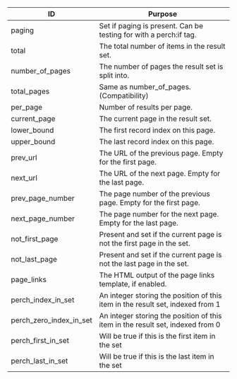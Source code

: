 |ID|Purpose|
|-|-|
|paging|Set if paging is present. Can be testing for with a perch:if tag.|
|total|The total number of items in the result set.|
|number_of_pages|The number of pages the result set is split into.|
|total_pages|Same as number_of_pages. (Compatibility)|
|per_page|Number of results per page.|
|current_page|The current page in the result set.|
|lower_bound|The first record index on this page.|
|upper_bound|The last record index on this page.|
|prev_url|The URL of the previous page. Empty for the first page.|
|next_url|The URL of the next page. Empty for the last page.|
|prev_page_number|The page number of the previous page. Empty for the first page.|
|next_page_number|The page number for the next page. Empty for the last page.|
|not_first_page|Present and set if the current page is not the first page in the set.|
|not_last_page|Present and set if the current page is not the last page in the set.|
|page_links|The HTML output of the page links template, if enabled.|
|perch_index_in_set|An integer storing the position of this item in the result set, indexed from 1|
|perch_zero_index_in_set|An integer storing the position of this item in the result set, indexed from 0|
|perch_first_in_set|Will be true if this is the first item in the set|
|perch_last_in_set|Will be true if this is the last item in the set|
